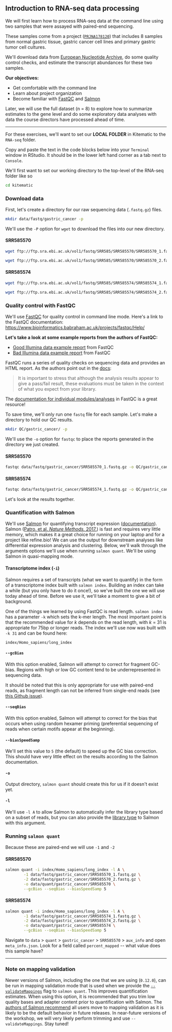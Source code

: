 ## Introduction to RNA-seq data processing

We will first learn how to process RNA-seq data at the command line using two samples that were assayed with paired-end sequencing. 

These samples come from a project ([`PRJNA178120`](https://www.ebi.ac.uk/ena/data/view/PRJNA178120)) that includes 8 samples from normal gastric tissue, gastric cancer cell lines and primary gastric tumor cell cultures.

We'll download data from [European Nucleotide Archive](https://www.ebi.ac.uk/ena), do some quality control checks, and estimate the transcript abundances for these two samples.

**Our objectives:**

* Get comfortable with the command line
* Learn about project organization
* Become familiar with [FastQC](https://www.bioinformatics.babraham.ac.uk/projects/fastqc/) and [Salmon](https://combine-lab.github.io/salmon/)

Later, we will use the full dataset (n = 8) to explore how to summarize estimates to the gene level and do some exploratory data analyses with data the course directors have processed ahead of time.

---

For these exercises, we'll want to set our **LOCAL FOLDER** in Kitematic to the `RNA-seq` folder. 

Copy and paste the text in the code blocks below into your `Terminal` window in RStudio. 
It should be in the lower left hand corner as a tab next to `Console`.

We'll first want to set our working directory to the top-level of the RNA-seq folder like so

```bash
cd kitematic
```

### Download data

First, let's create a directory for our raw sequencing data (`.fastq.gz`) files.

```bash
mkdir data/fastq/gastric_cancer -p
```

We'll use the `-P` option for `wget` to download the files into our new directory.

#### SRR585570

```bash
wget ftp://ftp.sra.ebi.ac.uk/vol1/fastq/SRR585/SRR585570/SRR585570_1.fastq.gz -P data/fastq/gastric_cancer 
```
```bash
wget ftp://ftp.sra.ebi.ac.uk/vol1/fastq/SRR585/SRR585570/SRR585570_2.fastq.gz -P data/fastq/gastric_cancer 
```

#### SRR585574

```bash
wget ftp://ftp.sra.ebi.ac.uk/vol1/fastq/SRR585/SRR585574/SRR585574_1.fastq.gz -P data/fastq/gastric_cancer 
```
```bash
wget ftp://ftp.sra.ebi.ac.uk/vol1/fastq/SRR585/SRR585574/SRR585574_2.fastq.gz -P data/fastq/gastric_cancer 
```

### Quality control with FastQC

We'll use [FastQC](https://www.bioinformatics.babraham.ac.uk/projects/fastqc/) for quality control in command line mode.
Here's a link to the FastQC documentation: https://www.bioinformatics.babraham.ac.uk/projects/fastqc/Help/

**Let's take a look at some example reports from the authors of FastQC:**

* [Good Illumina data example report](https://www.bioinformatics.babraham.ac.uk/projects/fastqc/good_sequence_short_fastqc.html) from FastQC
* [Bad Illumina data example report](https://www.bioinformatics.babraham.ac.uk/projects/fastqc/bad_sequence_fastqc.html) from FastQC

FastQC runs a series of quality checks on sequencing data and provides an HTML report. As the authors point out in the [docs](https://www.bioinformatics.babraham.ac.uk/projects/fastqc/Help/2%20Basic%20Operations/2.2%20Evaluating%20Results.html):

> It is important to stress that although the analysis results appear to give a pass/fail result, these evaluations must be taken in the context of what you expect from your library.

The [documentation for individual modules/analyses](https://www.bioinformatics.babraham.ac.uk/projects/fastqc/Help/3%20Analysis%20Modules/) in FastQC is a great resource!

To save time, we'll only run one `fastq` file for each sample.
Let's make a directory to hold our QC results.

```bash
mkdir QC/gastric_cancer/ -p
```

We'll use the `-o` option for `fastqc` to place the reports generated in the directory we just created.

#### SRR585570

```bash
fastqc data/fastq/gastric_cancer/SRR585570_1.fastq.gz -o QC/gastric_cancer/
```

#### SRR585574

```bash
fastqc data/fastq/gastric_cancer/SRR585574_1.fastq.gz -o QC/gastric_cancer/
```

Let's look at the results together.

### Quantification with Salmon

We'll use [Salmon](https://combine-lab.github.io/salmon/) for quantifying transcript expression ([documentation](http://salmon.readthedocs.io/en/latest/)). 
Salmon ([Patro, et al. _Nature Methods._ 2017.](https://doi.org/10.1038/nmeth.4197)) is fast and requires very little memory, which makes it a great choice for running on your laptop and for a project like refine.bio!
We can use the output for downstream analyses like differential expression analysis and clustering. 
Below, we'll walk through the arguments options we'll use when running `salmon quant`. 
We'll be using Salmon in quasi-mapping mode.

#### Transcriptome index (`-i`)

Salmon requires a set of transcripts (what we want to quantify) in the form of a transcriptome index built with `salmon index`.
Building an index can take a while (but you only have to do it once!), so we've built the one we will use today ahead of time. 
Before we use it, we'll take a moment to give a bit of background.

One of the things we learned by using FastQC is read length. 
`salmon index` has a parameter `-k` which sets the k-mer length.
The most important point is that the recommended value for _k_ depends on the read length, with _k_ = 31 is appropriate for 75bp or longer reads.
The index we'll use now was built with `-k 31` and can be found here:

```
index/Homo_sapiens/long_index
```

#### `--gcBias`

With this option enabled, Salmon will attempt to correct for fragment GC-bias. 
Regions with high or low GC content tend to be underrepresented in sequencing data.

It should be noted that this is only appropriate for use with paired-end reads, as fragment length can not be inferred from single-end reads (see [this Github issue](https://github.com/COMBINE-lab/salmon/issues/83)).

#### `--seqBias`

With this option enabled, Salmon will attempt to correct for the bias that occurs when using random hexamer priming (preferential sequencing of reads when certain motifs appear at the beginning).

#### `--biasSpeedSamp` 

We'll set this value to `5` (the default) to speed up the GC bias correction. 
This should have very little effect on the results according to the Salmon documentation.

#### `-o`

Output directory, `salmon quant` should create this for us if it doesn't exist yet.

#### `-l`

We'll use `-l A` to allow Salmon to automatically infer the library type based on a subset of reads, but you can also provide the [library type](http://salmon.readthedocs.io/en/latest/salmon.html#what-s-this-libtype) to Salmon with this argument. 

### Running `salmon quant`

Because these are paired-end we will use `-1` and `-2`

#### SRR585570

```bash
salmon quant -i index/Homo_sapiens/long_index -l A \
        -1 data/fastq/gastric_cancer/SRR585570_1.fastq.gz \
        -2 data/fastq/gastric_cancer/SRR585570_2.fastq.gz \
        -o data/quant/gastric_cancer/SRR585570 \
        --gcBias --seqBias --biasSpeedSamp 5
```

#### SRR585574

```bash
salmon quant -i index/Homo_sapiens/long_index -l A \
        -1 data/fastq/gastric_cancer/SRR585574_1.fastq.gz \
        -2 data/fastq/gastric_cancer/SRR585574_2.fastq.gz \
        -o data/quant/gastric_cancer/SRR585574 \
        --gcBias --seqBias --biasSpeedSamp 5
```

Navigate to `data` > `quant` > `gastric_cancer` > `SRR585570` > `aux_info` and open `meta_info.json`.
Look for a field called `percent_mapped` -- what value does this sample have?

---

### Note on mapping validation

Newer versions of Salmon, including the one that we are using (`0.12.0`), can be run in mapping validation mode that is used when we provide the [`--validateMappings`](https://salmon.readthedocs.io/en/latest/salmon.html#validatemappings) flag to `salmon quant`.
This improves quantification estimates.
When using this option, it is recommended that you trim low quality bases and adapter content prior to quantification with Salmon.
The [authors of Salmon recommend](https://github.com/COMBINE-lab/salmon/releases/tag/v0.13.1) all users move to mapping validation as it is likely to be the default behavior in future releases.
In near-future versions of the workshop, we will very likely perform trimming and use `--validateMappings`. Stay tuned!